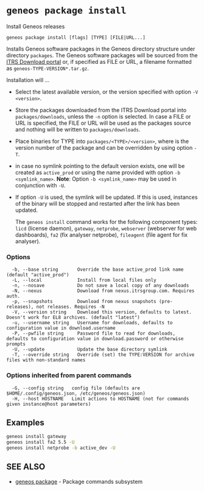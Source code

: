 # `geneos package install`

Install Geneos releases

```text
geneos package install [flags] [TYPE] [FILE|URL...]
```

Installs Geneos software packages in the Geneos directory structure
under directory `packages`. The Geneos software packages will be sourced
from the [ITRS Download
portal](https://resources.itrsgroup.com/downloads) or, if specified as
FILE or URL, a filename formatted as `geneos-TYPE-VERSION*.tar.gz`.

Installation will ...
- Select the latest available version, or the version specified with
  option `-V <version>`.
- Store the packages downloaded from the ITRS Download portal into
  `packages/downloads`, unless the `-n` option is selected. In case a
  FILE or URL is specified, the FILE or URL will be used as the packages
  source and nothing will be written to `packages/downloads`.
- Place binaries for TYPE into `packages/<TYPE>/<version>`, where
  <version> is the version number of the package and can be overridden
  by using option `-T`.
- in case no symlink pointing to the default version exists, one will be
  created as `active_prod` or using the name provided with option `-b
  <symlink_name>`. **Note**: Option `-b <symlink_name>` may be used in
  conjunction with `-U`.
- If option `-U` is used, the symlink will be updated. If this is used,
  instances of the binary will be stopped and restarted after the link
  has been updated.

  The `geneos install` command works for the following component types:
  `licd` (license daemon), `gateway`, `netprobe`, `webserver` (webserver
  for web dashboards), `fa2` (fix analyser netprobe), `fileagent` (file
  agent for fix analyser).

### Options

```text
  -b, --base string       Override the base active_prod link name (default "active_prod")
  -L, --local             Install from local files only
  -n, --nosave            Do not save a local copy of any downloads
  -N, --nexus             Download from nexus.itrsgroup.com. Requires auth.
  -p, --snapshots         Download from nexus snapshots (pre-releases), not releases. Requires -N
  -V, --version string    Download this version, defaults to latest. Doesn't work for EL8 archives. (default "latest")
  -u, --username string   Username for downloads, defaults to configuration value in download.username
  -P, --pwfile string     Password file to read for downloads, defaults to configuration value in download.password or otherwise prompts
  -U, --update            Update the base directory symlink
  -T, --override string   Override (set) the TYPE:VERSION for archive files with non-standard names
```

### Options inherited from parent commands

```text
  -G, --config string   config file (defaults are $HOME/.config/geneos.json, /etc/geneos/geneos.json)
  -H, --host HOSTNAME   Limit actions to HOSTNAME (not for commands given instance@host parameters)
```

## Examples

```bash
geneos install gateway
geneos install fa2 5.5 -U
geneos install netprobe -b active_dev -U

```

## SEE ALSO

* [geneos package](geneos_package.md)	 - Package commands subsystem
